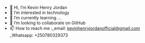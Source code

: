 - 👋 Hi, I’m Kevin Henry Jordan
- 👀 I’m interested in technology 
- 🌱 I’m currently learning ...
- 💞️ I’m looking to collaborate on GitHub 
- 📫 How to reach me :_email: kevinhenryjordanofficial@gmail.com
                      _Whatsapp: +250780329373

<!---
KevinHJU/KevinHJU is a ✨ special ✨ repository because its `README.md` (this file) appears on your GitHub profile.
You can click the Preview link to take a look at your changes.
--->
